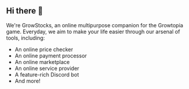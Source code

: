 ## Hi there 👋

We're GrowStocks, an online multipurpose companion for the Growtopia game.
Everyday, we aim to make your life easier through our arsenal of tools, including:
- An online price checker
- An online payment processor
- An online marketplace
- An online service provider
- A feature-rich Discord bot
- And more!
